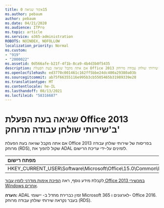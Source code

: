 ```yaml
---
title: קוד שגיאה 0x15
ms.author: pebaum
author: pebaum
ms.date: 04/21/2020
ms.audience: ITPro
ms.topic: article
ms.service: o365-administration
ROBOTS: NOINDEX, NOFOLLOW
localization_priority: Normal
ms.custom:
- "919"
- "2000022"
ms.assetid: 0d566afe-b21f-4f1b-8ca9-4b4d3b0f5435
description: אם אתה מקבל שגיאה בעת הפעלת Office 2013 בפריסות של שירותי שולחן עבודה מרוחק (RDS), שקול להפוך את ADAL לזמינים על-ידי עריכת הרישום.
ms.openlocfilehash: ed3770c001461c162ff5bbe24dc400a29380a03b
ms.sourcegitcommit: ab75f66355116e995b3cb5505465b31989339e28
ms.translationtype: MT
ms.contentlocale: he-IL
ms.lasthandoff: 08/13/2021
ms.locfileid: "58316687"
---
```

# <a name="error-while-activation-office-2013-on-remote-desktop-services"></a>שגיאה בעת הפעלת Office 2013 ב'שירותי שולחן עבודה מרוחק'

אם אתה מקבל שגיאה בעת הפעלת Office 2013 בפריסות של שירותי שולחן עבודה מרוחק (RDS), שקול להפוך את ADAL לזמינים על-ידי עריכת הרישום.
  
|**מפתח רישום**|**סוג**|**ערך**|
|:-----|:-----|:-----|
|HKEY_CURRENT_USER\Software\Microsoft\Office\15.0\Common\Identity\EnableADAL  <br/> |REG_DWORD  <br/> |1  <br/> |

לקבלת מידע נוסף, ראה [הפיכת אימות מודרני לזמין עבור Office 2013 במכשירי Windows אחרים](https://docs.microsoft.com/microsoft-365/admin/security-and-compliance/enable-modern-authentication).
  
**הערה:** ADAL זמין כברירת מחדל ב- יישומי Microsoft 365 לארגונים ו- Office 2016. בעבר נקראה שירותי שולחן עבודה מרוחק (RDS).
  
